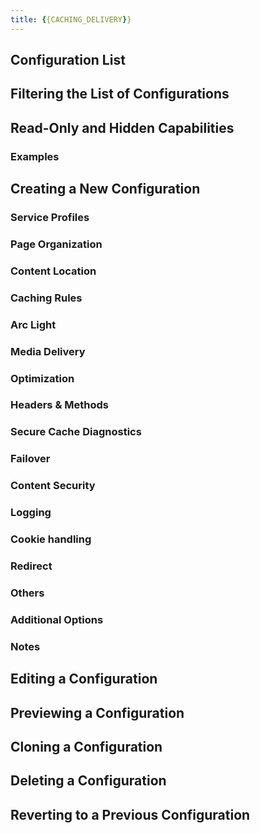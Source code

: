 ```yaml
---
title: {{CACHING_DELIVERY}}
---
```

## Configuration List
## Filtering the List of Configurations
## Read-Only and Hidden Capabilities
### Examples
## Creating a New Configuration
### Service Profiles
### Page Organization
### Content Location
### Caching Rules
### Arc Light
### Media Delivery
### Optimization
### Headers & Methods
### Secure Cache Diagnostics
### Failover
### Content Security
### Logging
### Cookie handling
### Redirect
### Others
### Additional Options
### Notes
## Editing a Configuration
## Previewing a Configuration
## Cloning a Configuration
## Deleting a Configuration
## Reverting to a Previous Configuration
